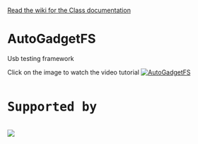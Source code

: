 
[Read the wiki for the Class documentation](https://github.com/ehabhussein/AutoGadgetFS/wiki)

# AutoGadgetFS
Usb testing framework

Click on the image to watch the video tutorial
[![AutoGadgetFS](https://img.youtube.com/vi/jefrEQvvELw/0.jpg)](https://www.youtube.com/watch?v=jefrEQvvELw)


<pre>
<h1>Supported by</h1>
<img src="https://github.com/ehabhussein/AutoGadgetFS/blob/master/JetBrains.png">
</pre>
